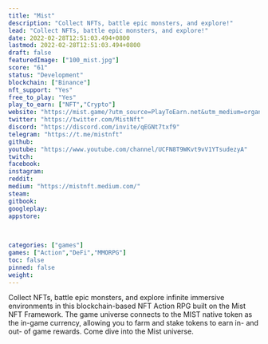 ```yaml
---
title: "Mist"
description: "Collect NFTs, battle epic monsters, and explore!"
lead: "Collect NFTs, battle epic monsters, and explore!"
date: 2022-02-28T12:51:03.494+0800
lastmod: 2022-02-28T12:51:03.494+0800
draft: false
featuredImage: ["100_mist.jpg"]
score: "61"
status: "Development"
blockchain: ["Binance"]
nft_support: "Yes"
free_to_play: "Yes"
play_to_earn: ["NFT","Crypto"]
website: "https://mist.game/?utm_source=PlayToEarn.net&utm_medium=organic&utm_campaign=gamepage"
twitter: "https://twitter.com/MistNft"
discord: "https://discord.com/invite/qEGNt7txf9"
telegram: "https://t.me/mistnft"
github: 
youtube: "https://www.youtube.com/channel/UCFN8T9WKvt9vV1YTsudezyA"
twitch: 
facebook: 
instagram: 
reddit: 
medium: "https://mistnft.medium.com/"
steam: 
gitbook: 
googleplay: 
appstore: 

  
    
categories: ["games"]
games: ["Action","DeFi","MMORPG"]
toc: false
pinned: false
weight: 
---
```

Collect NFTs, battle epic monsters, and explore infinite immersive environments in this blockchain-based NFT Action RPG built on the Mist NFT Framework. The game universe connects to the MIST native token as the in-game currency, allowing you to farm and stake tokens to earn in- and out- of game rewards. Come dive into the Mist universe.
